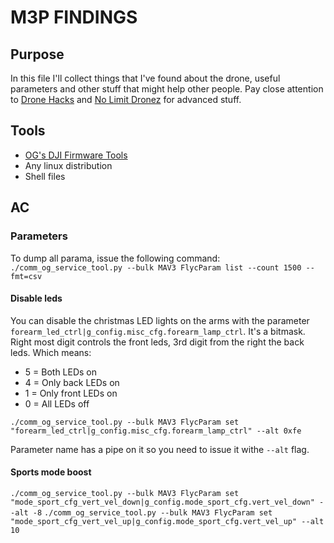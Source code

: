 # M3P FINDINGS

## Purpose

In this file I'll collect things that I've found about the drone, useful parameters and other stuff that might help other people. 
Pay close attention to [Drone Hacks](https://drone-hacks.com/) and [No Limit Dronez](https://nolimitdronez.com/) for advanced stuff.

## Tools

* [OG's DJI Firmware Tools](https://github.com/o-gs/dji-firmware-tools/)
* Any linux distribution
* Shell files

## AC

### Parameters

To dump all parama, issue the following command:
`./comm_og_service_tool.py --bulk MAV3 FlycParam list --count 1500 --fmt=csv`

#### Disable leds

You can disable the christmas LED lights on the arms with the parameter `forearm_led_ctrl|g_config.misc_cfg.forearm_lamp_ctrl`. It's a bitmask. Right most digit controls the front leds, 3rd digit from the right the back leds. Which means:

* 5 = Both LEDs on
* 4 = Only back LEDs on
* 1 = Only front LEDs on
* 0 = All LEDs off

`./comm_og_service_tool.py --bulk MAV3 FlycParam set "forearm_led_ctrl|g_config.misc_cfg.forearm_lamp_ctrl" --alt 0xfe`

Parameter name has a pipe on it so you need to issue it withe `--alt` flag.

#### Sports mode boost

`./comm_og_service_tool.py --bulk MAV3 FlycParam set "mode_sport_cfg_vert_vel_down|g_config.mode_sport_cfg.vert_vel_down" --alt -8`
`./comm_og_service_tool.py --bulk MAV3 FlycParam set "mode_sport_cfg_vert_vel_up|g_config.mode_sport_cfg.vert_vel_up" --alt 10`

